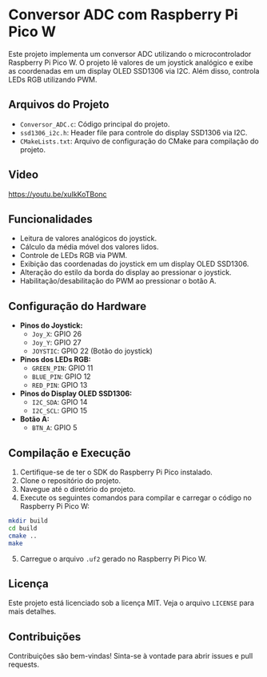 # Conversor ADC com Raspberry Pi Pico W

Este projeto implementa um conversor ADC utilizando o microcontrolador Raspberry Pi Pico W. O projeto lê valores de um joystick analógico e exibe as coordenadas em um display OLED SSD1306 via I2C. Além disso, controla LEDs RGB utilizando PWM.

## Arquivos do Projeto

- `Conversor_ADC.c`: Código principal do projeto.
- `ssd1306_i2c.h`: Header file para controle do display SSD1306 via I2C.
- `CMakeLists.txt`: Arquivo de configuração do CMake para compilação do projeto.
## Video
https://youtu.be/xuIkKoTBonc
## Funcionalidades

- Leitura de valores analógicos do joystick.
- Cálculo da média móvel dos valores lidos.
- Controle de LEDs RGB via PWM.
- Exibição das coordenadas do joystick em um display OLED SSD1306.
- Alteração do estilo da borda do display ao pressionar o joystick.
- Habilitação/desabilitação do PWM ao pressionar o botão A.

## Configuração do Hardware

- **Pinos do Joystick:**
    - `Joy_X`: GPIO 26
    - `Joy_Y`: GPIO 27
    - `JOYSTIC`: GPIO 22 (Botão do joystick)
- **Pinos dos LEDs RGB:**
    - `GREEN_PIN`: GPIO 11
    - `BLUE_PIN`: GPIO 12
    - `RED_PIN`: GPIO 13
- **Pinos do Display OLED SSD1306:**
    - `I2C_SDA`: GPIO 14
    - `I2C_SCL`: GPIO 15
- **Botão A:**
    - `BTN_A`: GPIO 5

## Compilação e Execução

1. Certifique-se de ter o SDK do Raspberry Pi Pico instalado.
2. Clone o repositório do projeto.
3. Navegue até o diretório do projeto.
4. Execute os seguintes comandos para compilar e carregar o código no Raspberry Pi Pico W:

```sh
mkdir build
cd build
cmake ..
make
```

5. Carregue o arquivo `.uf2` gerado no Raspberry Pi Pico W.

## Licença

Este projeto está licenciado sob a licença MIT. Veja o arquivo `LICENSE` para mais detalhes.

## Contribuições

Contribuições são bem-vindas! Sinta-se à vontade para abrir issues e pull requests.